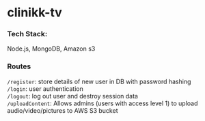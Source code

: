 # clinikk-tv

### Tech Stack: 
Node.js, MongoDB, Amazon s3

### Routes

```/register```: store details of new user in DB with password hashing \
```/login```: user authentication \
```/logout```: log out user and destroy session data \
```/uploadContent```: Allows admins (users with access level 1) to upload audio/video/pictures 
to AWS S3 bucket
